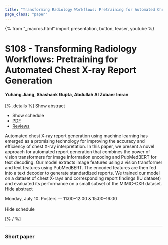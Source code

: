```yaml
---
title: "Transforming Radiology Workflows: Pretraining for Automated Chest X-ray Report Generation"
page_class: "paper"
---
```


{% from "_macros.html" import presentation, button, teaser, youtube %}

# S108 - Transforming Radiology Workflows: Pretraining for Automated Chest X-ray Report Generation

#### Yuhang Jiang, Shashank Gupta, Abdullah Al Zubaer Imran

[% .details %]
<a class="toggle_visibility" data-selector=".abstract" data-level="3">Show abstract</a>
- <a class="toggle_visibility" data-selector=".schedule" data-level="3">Show schedule</a>
- <a href="https://openreview.net/pdf?id=YEMH26an2bM">PDF</a>
- <a href="https://openreview.net/forum?id=YEMH26an2bM">Reviews</a>

<p>
    <span class="abstract">
        Automated chest X-ray report generation using machine learning has emerged as a promising technology for improving the accuracy and efficiency of chest X-ray interpretation. In this paper, we present a novel approach for automated report generation that combines the power of vision transformers for image information encoding and PubMedBERT for text decoding. Our model extracts image features using a vision transformer and text features using PubMedBERT. The encoded features are then fed into a text decoder to generate standardized reports. We trained our model on a  dataset of chest X-rays and corresponding report findings (IU dataset)  and evaluated its performance on a small subset of the MIMIC-CXR dataset. 
        <br>
        <span class="actions"><a class="toggle_visibility" data-level="2">Hide abstract</a></span>
    </span>
</p>

<p>
    <span class="schedule">
        Monday, July 10: Posters — 11:00–12:00 & 15:00–16:00<br>
        <br>
        <span class="actions"><a class="toggle_visibility" data-level="2">Hide schedule</a></span>
    </span>
</p>
[% / %]

---


### Short paper
